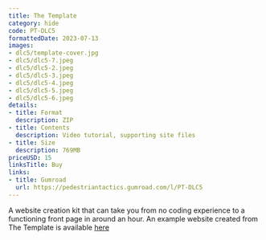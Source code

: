 ```yaml
---
title: The Template
category: hide
code: PT-DLC5
formattedDate: 2023-07-13
images:
- dlc5/template-cover.jpg
- dlc5/dlc5-7.jpeg
- dlc5/dlc5-2.jpeg
- dlc5/dlc5-3.jpeg
- dlc5/dlc5-4.jpeg
- dlc5/dlc5-5.jpeg
- dlc5/dlc5-6.jpeg
details:
- title: Format
  description: ZIP
- title: Contents
  description: Video tutorial, supporting site files
- title: Size
  description: 769MB
priceUSD: 15
linksTitle: Buy
links:
- title: Gumroad
  url: https://pedestriantactics.gumroad.com/l/PT-DLC5
---
```


A website creation kit that can take you from no coding experience to a functioning front page in around an hour. An example website created from The Template is available [here](https://dlc5example.pedestriantactics.com)